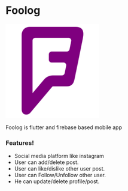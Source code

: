 # Foolog
<p>
  <img src="./assets/Images/icon.png" width="250" title="">
</p>

Foolog is flutter and firebase based mobile app

### Features!
  - Social media platform like instagram
  - User can add/delete post.
  - User can like/dislike other user post.
  - User can Follow/Unfollow other user.
  - He can update/delete profile/post.
